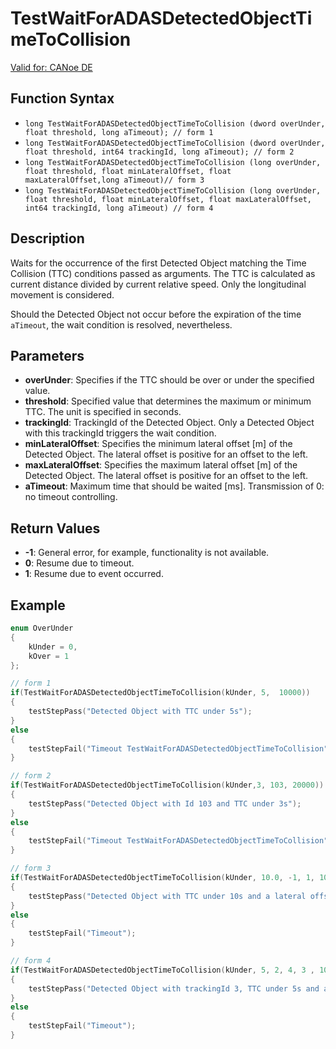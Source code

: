 # TestWaitForADASDetectedObjectTimeToCollision

[Valid for: CANoe DE](../../../Shared/FeatureAvailability.md)

## Function Syntax

- `long TestWaitForADASDetectedObjectTimeToCollision (dword overUnder, float threshold, long aTimeout); // form 1`
- `long TestWaitForADASDetectedObjectTimeToCollision (dword overUnder, float threshold, int64 trackingId, long aTimeout); // form 2`
- `long TestWaitForADASDetectedObjectTimeToCollision (long overUnder, float threshold, float minLateralOffset, float maxLateralOffset,long aTimeout)// form 3`
- `long TestWaitForADASDetectedObjectTimeToCollision (long overUnder, float threshold, float minLateralOffset, float maxLateralOffset, int64 trackingId, long aTimeout) // form 4`

## Description

Waits for the occurrence of the first Detected Object matching the Time Collision (TTC) conditions passed as arguments. The TTC is calculated as current distance divided by current relative speed. Only the longitudinal movement is considered.

Should the Detected Object not occur before the expiration of the time `aTimeout`, the wait condition is resolved, nevertheless.

## Parameters

- **overUnder**: Specifies if the TTC should be over or under the specified value.
- **threshold**: Specified value that determines the maximum or minimum TTC. The unit is specified in seconds.
- **trackingId**: TrackingId of the Detected Object. Only a Detected Object with this trackingId triggers the wait condition.
- **minLateralOffset**: Specifies the minimum lateral offset [m] of the Detected Object. The lateral offset is positive for an offset to the left.
- **maxLateralOffset**: Specifies the maximum lateral offset [m] of the Detected Object. The lateral offset is positive for an offset to the left.
- **aTimeout**: Maximum time that should be waited [ms]. Transmission of 0: no timeout controlling.

## Return Values

- **-1**: General error, for example, functionality is not available.
- **0**: Resume due to timeout.
- **1**: Resume due to event occurred.

## Example

```c
enum OverUnder
{
    kUnder = 0,
    kOver = 1
};

// form 1
if(TestWaitForADASDetectedObjectTimeToCollision(kUnder, 5,  10000))
{
    testStepPass("Detected Object with TTC under 5s");
}
else
{
    testStepFail("Timeout TestWaitForADASDetectedObjectTimeToCollision");
}

// form 2
if(TestWaitForADASDetectedObjectTimeToCollision(kUnder,3, 103, 20000))
{
    testStepPass("Detected Object with Id 103 and TTC under 3s");
}
else
{
    testStepFail("Timeout TestWaitForADASDetectedObjectTimeToCollision");
}

// form 3
if(TestWaitForADASDetectedObjectTimeToCollision(kUnder, 10.0, -1, 1, 1000))
{
    testStepPass("Detected Object with TTC under 10s and a lateral offset to the host vehicle between -1 m and 1 m.");
}
else
{
    testStepFail("Timeout");
}

// form 4
if(TestWaitForADASDetectedObjectTimeToCollision(kUnder, 5, 2, 4, 3 , 1000))
{
    testStepPass("Detected Object with trackingId 3, TTC under 5s and a lateral offset to the host vehicle between 2 m and 5 m.");
}
else
{
    testStepFail("Timeout");
}
```

